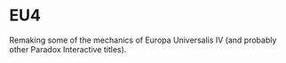 # EU4

Remaking some of the mechanics of Europa Universalis IV (and probably other Paradox Interactive titles).
